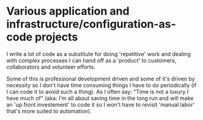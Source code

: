 # Various application and infrastructure/configuration-as-code projects

I write a lot of code as a substitute for doing 'repetitive' work and dealing with complex processes
I can hand off as a 'product' to customers, collaborators and volunteer efforts.

Some of this is professional development driven and some of it's driven by necessity so I don't have 
time consuming things I have to do periodically (if I can code it to avoid such a thing). As I often say:
"Time is not a luxury I have much of" (aka: I'm all about saving time in the long run and will make an 'up
front investement' to code it so I won't have to revisit 'manual labor' that's more suited to automation).